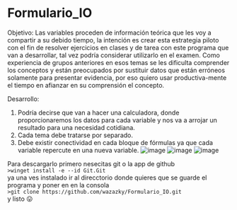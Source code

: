 # Formulario_IO
Objetivo: Las variables proceden de información teórica que les voy a compartir a su debido tiempo, la intención es crear esta estrategia piloto con el fin de resolver ejercicios en clases y de tarea con este programa que van a desarrollar, tal vez podría considerar utilizarlo en el examen. Como experiencia de grupos anteriores en esos temas se les dificulta comprender los conceptos y están preocupados por sustituir datos que están erróneos solamente para presentar evidencia, por eso quiero usar productiva-mente el tiempo en afianzar en su comprensión el concepto.

Desarrollo:
1) Podría decirse que van a hacer una calculadora, donde proporcionaremos los datos para cada variable y nos va a arrojar un resultado para una necesidad cotidiana. 
2) Cada tema debe tratarse por separado.
3) Debe existir conectividad en cada bloque de fórmulas ya que cada variable repercute en una nueva variable.
![image](https://user-images.githubusercontent.com/42927218/233186118-258b6216-f4ef-46c6-a78a-9a0b8b905db1.png)
![image](https://user-images.githubusercontent.com/42927218/233186236-370ed681-e296-42a8-8cab-05f338fac28c.png)
![image](https://user-images.githubusercontent.com/42927218/233186659-45f732ef-55b7-4c00-9000-b71f77c6621f.png)

Para descargarlo primero nesecitas git o la app de github
 <br>```>winget install -e --id Git.Git ```</br>
ya una ves instalado ir al direcctorio donde quieres que se guarde el programa y poner en en la consola 
 <br>```>git clone https://github.com/wazazky/Formulario_IO.git ``` </br>
y listo 😛
